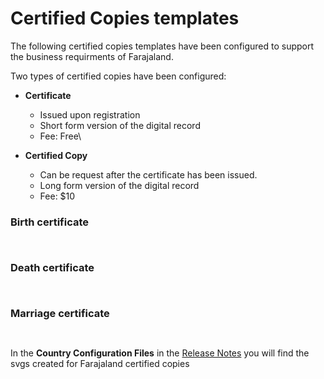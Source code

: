 # Certified Copies templates

The following certified copies templates have been configured to support the business requirments of Farajaland.&#x20;

Two types of certified copies have been configured:

* **Certificate**&#x20;
  * Issued upon registration
  * Short form version of the digital record
  * Fee: Free\

* **Certified Copy**
  * Can be request after the certificate has been issued.&#x20;
  * Long form version of the digital record
  * Fee: $10

### Birth certificate

<figure><img src="../../.gitbook/assets/Farajaland-birth-certificate-v2.png" alt=""><figcaption></figcaption></figure>

<figure><img src="../../.gitbook/assets/Farajaland-birth-certified-copy (2).png" alt=""><figcaption></figcaption></figure>

### Death certificate

<figure><img src="../../.gitbook/assets/Farajaland-death-certificate-v2.png" alt=""><figcaption></figcaption></figure>

<figure><img src="../../.gitbook/assets/Farajaland-death-certified-copy.png" alt=""><figcaption></figcaption></figure>

### Marriage certificate

<figure><img src="../../.gitbook/assets/Farajaland-marriage-certificate-v2.png" alt=""><figcaption></figcaption></figure>

<figure><img src="../../.gitbook/assets/Farajaland-marriage-certified-copy.png" alt=""><figcaption></figcaption></figure>

In the **Country Configuration Files** in the [Release Notes](../../general/v1.7-release-notes/) you will find the svgs created for Farajaland certified copies




